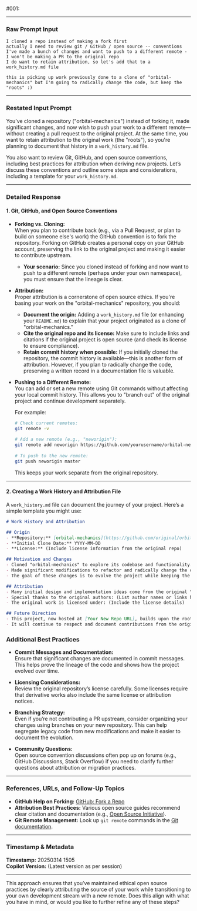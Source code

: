 <git-open-source> #001:

---

### Raw Prompt Input
```
I cloned a repo instead of making a fork first
actually I need to review git / GitHub / open source -- conventions
I've made a bunch of changes and want to push to a different remote - I won't be making a PR to the original repo
I do want to retain attribution, so let's add that to a work_history.md file

this is picking up work previously done to a clone of "orbital-mechanics" but I'm going to radically change the code, but keep the "roots" :)
```

---

### Restated Input Prompt
You’ve cloned a repository ("orbital-mechanics") instead of forking it, made significant changes, and now wish to push your work to a different remote—without creating a pull request to the original project. At the same time, you want to retain attribution to the original work (the "roots"), so you're planning to document that history in a `work_history.md` file.

You also want to review Git, GitHub, and open source conventions, including best practices for attribution when deriving new projects. Let’s discuss these conventions and outline some steps and considerations, including a template for your `work_history.md`.

---

### Detailed Response

#### **1. Git, GitHub, and Open Source Conventions**

- **Forking vs. Cloning:**  
  When you plan to contribute back (e.g., via a Pull Request, or plan to build on someone else's work) the GitHub convention is to fork the repository. Forking on GitHub creates a personal copy on your GitHub account, preserving the link to the original project and making it easier to contribute upstream.  
  - **Your scenario:** Since you cloned instead of forking and now want to push to a different remote (perhaps under your own namespace), you must ensure that the lineage is clear.

- **Attribution:**  
  Proper attribution is a cornerstone of open source ethics. If you're basing your work on the "orbital-mechanics" repository, you should:  
  - **Document the origin:** Adding a `work_history.md` file (or enhancing your `README.md`) to explain that your project originated as a clone of "orbital-mechanics."  
  - **Cite the original repo and its license:** Make sure to include links and citations if the original project is open source (and check its license to ensure compliance).
  - **Retain commit history when possible:** If you initially cloned the repository, the commit history is available—this is another form of attribution. However, if you plan to radically change the code, preserving a written record in a documentation file is valuable.

- **Pushing to a Different Remote:**  
  You can add or set a new remote using Git commands without affecting your local commit history. This allows you to "branch out" of the original project and continue development separately.
  
    For example:
    ```bash
    # Check current remotes:
    git remote -v
      
    # Add a new remote (e.g., "neworigin"):
    git remote add neworigin https://github.com/yourusername/orbital-new.git
      
    # To push to the new remote:
    git push neworigin master
    ```
  
  This keeps your work separate from the original repository.

---

#### **2. Creating a Work History and Attribution File**

A `work_history.md` file can document the journey of your project. Here’s a simple template you might use:

```markdown
# Work History and Attribution

## Origin
- **Repository:** [orbital-mechanics](https://github.com/original/orbital-mechanics)
- **Initial Clone Date:** YYYY-MM-DD
- **License:** (Include license information from the original repo)

## Motivation and Changes
- Cloned "orbital-mechanics" to explore its codebase and functionality.
- Made significant modifications to refactor and radically change the code.
- The goal of these changes is to evolve the project while keeping the foundational ideas.

## Attribution
- Many initial design and implementation ideas come from the original "orbital-mechanics" project.
- Special thanks to the original authors: (List author names or links here if available)
- The original work is licensed under: (Include the license details)

## Future Direction
- This project, now hosted at [Your New Repo URL], builds upon the roots of "orbital-mechanics".
- It will continue to respect and document contributions from the original project.
```

### Additional Best Practices

- **Commit Messages and Documentation:**  
  Ensure that significant changes are documented in commit messages. This helps prove the lineage of the code and shows how the project evolved over time.
  
- **Licensing Considerations:**  
  Review the original repository’s license carefully. Some licenses require that derivative works also include the same license or attribution notices.

- **Branching Strategy:**  
  Even if you’re not contributing a PR upstream, consider organizing your changes using branches on your new repository. This can help segregate legacy code from new modifications and make it easier to document the evolution.

- **Community Questions:**  
  Open source convention discussions often pop up on forums (e.g., GitHub Discussions, Stack Overflow) if you need to clarify further questions about attribution or migration practices.

---

### References, URLs, and Follow-Up Topics

- **GitHub Help on Forking:** [GitHub: Fork a Repo](https://docs.github.com/en/get-started/quickstart/fork-a-repo)
- **Attribution Best Practices:** Various open source guides recommend clear citation and documentation (e.g., [Open Source Initiative](https://opensource.org/)).
- **Git Remote Management:** Look up `git remote` commands in the [Git documentation](https://git-scm.com/docs/git-remote).

---

### Timestamp & Metadata
**Timestamp:** 20250314 1505  
**Copilot Version:** (Latest version as per session)

---

This approach ensures that you’ve maintained ethical open source practices by clearly attributing the source of your work while transitioning to your own development stream with a new remote. Does this align with what you have in mind, or would you like to further refine any of these steps?
